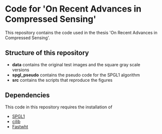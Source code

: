 # Code for 'On Recent Advances in Compressed Sensing'

This repository contains the code used in the thesis 'On Recent Advances in Compressed Sensing'.

## Structure of this repository
* **data** contains the original test images and the square gray scale versions
* **spgl\_pseudo** contains the pseudo code for the SPGL1 algorithm
* **src** contains the scripts that reproduce the figures

## Dependencies
This code in this repository requires the installation of
* [SPGL1](https://friedlander.io/spgl1/)
* [cilib](https://github.com/vegarant/cilib)
* [Fastwht](https://bitbucket.org/vegarant/fastwht/src/master/)
